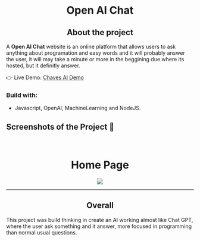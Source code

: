 <div align='center'>
  <h1>Open AI Chat</h1>
</div>

<div align='center'>
  <h2>About the project</h2>
</div>


  <p>A <b>Open AI Chat</b> website is an online platform that allows users to ask anything about programation and easy words and it will probably answer the user, it will may take a minute or more in the beggining due where its hosted, but it definitly answer.</p>

👉 Live Demo: <a href='https://chavesopenai.vercel.app/' target='_blank'>Chaves AI Demo</a>

<h3>Build with:</h3>

- Javascript, OpenAI, MachineLearning and NodeJS. <br>

<h2>Screenshots of the Project 📸</h2>
<br>
<div align='center'>
  <h1>Home Page</h1>
  <img src='https://user-images.githubusercontent.com/116752330/230740902-70b1c862-5c5b-4209-8beb-f9b8c191278b.png'/><br><hr>
</div>

<div align='center'>
  <h2>Overall</h2>
</div>
<p>This project was build thinking in create an AI working almost like Chat GPT, where the user ask something and it answer, more focused in programming than normal usual questions.</p>


